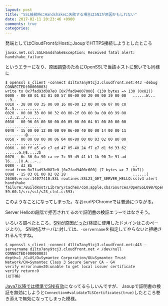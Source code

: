 ```yaml
---
layout: post
title: "SSL接続時にHandshakeに失敗する場合はSNIが原因かもしれない"
date: 2017-02-11 20:23:46 +0900
comments: true
categories: 
---
```


発端としてはCloudFrontなHostにJsoupでHTTPS接続しようとしたところ
```
javax.net.ssl.SSLHandshakeException: Received fatal alert: handshake_failure
```
というエラーになり、原因調査のためにOpenSSLで当該ホストに繋いでも同様に

```
$ openssl s_client -connect d1lto7any9tcj3.cloudfront.net:443 -debug
CONNECTED(00000003)
write to 0x7fad93d087e0 [0x7fad94007000] (130 bytes => 130 (0x82))
0000 - 80 80 01 03 01 00 57 00-00 00 20 00 00 39 00 00   ......W... ..9..
0010 - 38 00 00 35 00 00 16 00-00 13 00 00 0a 07 00 c0   8..5............
0020 - 00 00 33 00 00 32 00 00-2f 00 00 9a 00 00 99 00   ..3..2../.......
0030 - 00 96 03 00 80 00 00 05-00 00 04 01 00 80 00 00   ................
0040 - 15 00 00 12 00 00 09 06-00 40 00 00 14 00 00 11   .........@......
0050 - 00 00 08 00 00 06 04 00-80 00 00 03 02 00 80 00   ................
0060 - 00 ff a5 a9 c7 ed 47 05-40 24 f7 e7 d1 fd 33 62   ......G.@$....3b
0070 - 6c 36 0a 90 ca ee 7c 55-d9 41 b1 1b 90 7e 91 ad   l6....|U.A...~..
0080 - d3 8b                                             ..
read from 0x7fad93d087e0 [0x7fad9400c600] (7 bytes => 7 (0x7))
0000 - 15 03 01 00 02 02 28                              ......(
26360:error:14077410:SSL routines:SSL23_GET_SERVER_HELLO:sslv3 alert handshake failure:/BuildRoot/Library/Caches/com.apple.xbs/Sources/OpenSSL098/OpenSSL098-59.60.1/src/ssl/s23_clnt.c:593:
```

このようなことになってしまった。なおcurlやChromeでは普通につながる。

Server Helloの段階で拒否されてるので証明書の検証エラーではなさそう。


いろいろ調べたところ、[SNIが原因だった](http://stackoverflow.com/questions/22776032/handshake-failure-in-centos-release-5-9-final-with-openssl-1-0-1e)(検証に使用したドメインはこのページより)。
SNI対応サーバに対しては、`-servername`を指定してやらないと拒絶されるんですね。

```
$ openssl s_client -connect d1lto7any9tcj3.cloudfront.net:443 -servername d1lto7any9tcj3.cloudfront.net < /dev/null
CONNECTED(00000003)
depth=1 /C=US/O=Symantec Corporation/OU=Symantec Trust Network/CN=Symantec Class 3 Secure Server CA - G4
verify error:num=20:unable to get local issuer certificate
verify return:0
(以下略)
```

[Java7以降では標準でSNI有効](http://www.oracle.com/technetwork/jp/articles/java/enhancements7-435563-ja.html)になってるらしいんですが、
Jsoupで証明書の検証を無効にしようと`Connection#validateTLSCertificates(true)`したところ巻き添えで無効になってしまった模様。
